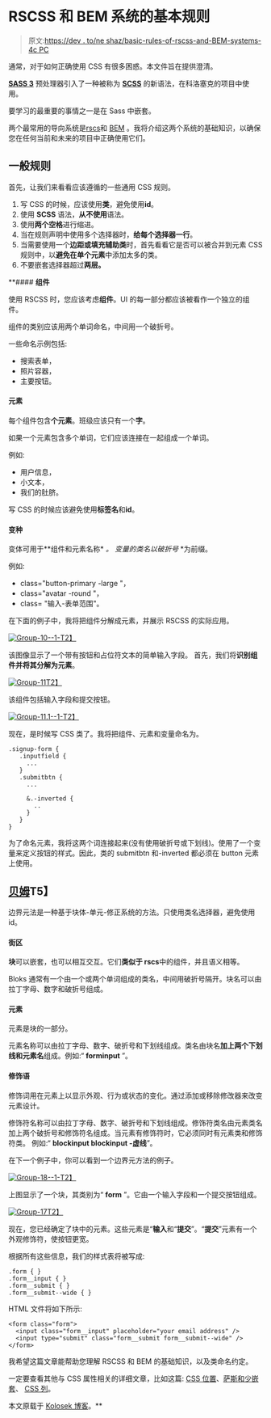 # RSCSS 和 BEM 系统的基本规则

> 原文:[https://dev . to/ne shaz/basic-rules-of-rscss-and-BEM-systems-4c PC](https://dev.to/neshaz/basic-rules-of-rscss-and-bem-systems-4cpc)

通常，对于如何正确使用 CSS 有很多困惑。本文件旨在提供澄清。

**[SASS 3](http://sass-lang.com/)** 预处理器引入了一种被称为 **[SCSS](http://sass-lang.com/documentation/file.SCSS_FOR_SASS_USERS.html)** 的新语法，在科洛塞克的项目中使用。

要学习的最重要的事情之一是在 Sass 中嵌套。

两个最常用的导向系统是[rscs](http://rscss.io/index.html)和 [BEM](http://getbem.com/introduction/) 。我将介绍这两个系统的基础知识，以确保您在任何当前和未来的项目中正确使用它们。

## 一般规则

首先，让我们来看看应该遵循的一些通用 CSS 规则。

1.  写 CSS 的时候，应该使用**类**，避免使用**id**。
2.  使用 **SCSS** 语法，**从不使用**语法。
3.  使用**两个空格**进行缩进。
4.  当在规则声明中使用多个选择器时，**给每个选择器一行**。
5.  当需要使用一个**边距或填充辅助类**时，首先看看它是否可以被合并到元素 CSS 规则中，以**避免在单个元素**中添加太多的类。
6.  不要嵌套选择器超过**两层。**

 **#### **组件**

使用 RSCSS 时，您应该考虑**组件**。UI 的每一部分都应该被看作一个独立的组件。

组件的类别应该用两个单词命名，中间用一个破折号。

一些命名示例包括:

*   搜索表单，
*   照片容器，
*   主要按钮。

#### **元素**

每个组件包含**个元素**。班级应该只有一个**字**。

如果一个元素包含多个单词，它们应该连接在一起组成一个单词。

例如:

*   用户信息，
*   小文本，
*   我们的肚脐。

写 CSS 的时候应该避免使用**标签名**和**id**。

#### **变种**

变体可用于**组件和元素名称* *。
变量的类名以破折号* *为前缀。

例如:

*   class="button-primary -large "，
*   class="avatar -round "，
*   class= "输入-表单范围"。

在下面的例子中，我将把组件分解成元素，并展示 RSCSS 的实际应用。

[![Group-10--1-](../Images/e33836e3c169850bad00e0619333e516.png)T2】](https://res.cloudinary.com/practicaldev/image/fetch/s--bMPDDkwZ--/c_limit%2Cf_auto%2Cfl_progressive%2Cq_auto%2Cw_880/https://kolosek.com/content/images/2017/12/Group-10--1-.png)

该图像显示了一个带有按钮和占位符文本的简单输入字段。
首先，我们将**识别组件并将其分解为元素**。

[![Group-11](../Images/ebeb6276b657b5623a15d280f2099bcf.png)T2】](https://res.cloudinary.com/practicaldev/image/fetch/s--K72iGc1p--/c_limit%2Cf_auto%2Cfl_progressive%2Cq_auto%2Cw_880/https://kolosek.com/content/images/2017/12/Group-11.png)

该组件包括输入字段和提交按钮。

[![Group-11.1--1-](../Images/af6303db1ee6554a17efd2557407bd4b.png)T2】](https://res.cloudinary.com/practicaldev/image/fetch/s--AeZW8y8x--/c_limit%2Cf_auto%2Cfl_progressive%2Cq_auto%2Cw_880/https://kolosek.com/content/images/2017/12/Group-11.1--1-.png)

现在，是时候写 CSS 类了。我将把组件、元素和变量命名为。

```
.signup-form {
   .inputfield {
     ...
   }
   .submitbtn {
     ...

     &.-inverted {
       ..
     }
   }
} 
```

为了命名元素，我将这两个词连接起来(没有使用破折号或下划线)。使用了一个变量来定义按钮的样式。因此，类的 submitbtn 和-inverted 都必须在 button 元素上使用。

## **[贝姆](http://getbem.com/introduction/)T5】**

边界元法是一种基于块体-单元-修正系统的方法。只使用类名选择器，避免使用 id。

#### **街区**

**块**可以嵌套，也可以相互交互。它们**类似于 rscs**中的组件，并且语义相等。

Bloks 通常有一个由一个或两个单词组成的类名，中间用破折号隔开。块名可以由拉丁字母、数字和破折号组成。

#### **元素**

元素是块的一部分。

元素名称可以由拉丁字母、数字、破折号和下划线组成。类名由块名**加上两个下划线和元素名**组成。例如:“ **forminput** ”。

#### **修饰语**

修饰词用在元素上以显示外观、行为或状态的变化。通过添加或移除修改器来改变元素设计。

修饰符名称可以由拉丁字母、数字、破折号和下划线组成。修饰符类名由元素类名加上两个破折号和修饰符名组成。当元素有修饰符时，它必须同时有元素类和修饰符类。
例如:“ **blockinput blockinput -虚线**”。

在下一个例子中，你可以看到一个边界元方法的例子。

[![Group-18--1-](../Images/7987faa4af228fdb2166e0765abe4a7e.png)T2】](https://res.cloudinary.com/practicaldev/image/fetch/s--vQlupXWR--/c_limit%2Cf_auto%2Cfl_progressive%2Cq_auto%2Cw_880/https://kolosek.com/content/images/2017/12/Group-18--1-.png)

上图显示了一个块，其类别为“ **form** ”。它由一个输入字段和一个提交按钮组成。

[![Group-17](../Images/c0f7e773fe812c2189561d32a72a045c.png)T2】](https://res.cloudinary.com/practicaldev/image/fetch/s--arFMm1nH--/c_limit%2Cf_auto%2Cfl_progressive%2Cq_auto%2Cw_880/https://kolosek.com/content/images/2017/12/Group-17.png)

现在，您已经确定了块中的元素。这些元素是“**输入**和“**提交**”。“**提交**”元素有一个外观修饰符，使按钮更宽。

根据所有这些信息，我们的样式表将被写成:

```
.form { }
.form__input { }
.form__submit { }
.form__submit--wide { } 
```

HTML 文件将如下所示:

```
<form class="form">
  <input class="form__input" placeholder="your email address" />
  <input type="submit" class="form__submit form__submit--wide" />
</form> 
```

我希望这篇文章能帮助您理解 RSCSS 和 BEM 的基础知识，以及类命名约定。

一定要查看其他与 CSS 属性相关的详细文章，比如这篇: [CSS 位置](https://kolosek.com/css-position-relative-vs-position-absolute/)、[萨斯和少嵌套](https://kolosek.com/nesting-in-less-and-sass/)、 [CSS 列](https://kolosek.com/css-columns/)。

本文原载于 [Kolosek 博客](https://kolosek.com/css-formatting/?utm_source=dvt)。**
